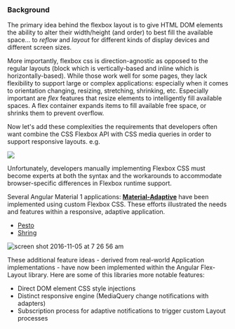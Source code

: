 ### Background

The primary idea behind the flexbox layout is to give HTML DOM elements the ability to alter their width/height (and order) to best fill the available space... to *reflow* and *layout* for different kinds of display devices and different screen sizes. 

More importantly, flexbox css is direction-agnostic as opposed to the regular layouts (block which is vertically-based and inline which is horizontally-based). While those work well for some pages, they lack flexibility to support large or complex applications: especially when it comes to orientation changing, resizing, stretching, shrinking, etc.  Especially important are *flex* features that resize elements to intelligently fill available spaces. A flex container expands items to fill available free space, or shrinks them to prevent overflow.

Now let's add these complexities the requirements that developers often want combine the CSS Flexbox API with CSS media queries in order to support responsive layouts. e.g.


<a href="" target="_blank">
<img src="https://cloud.githubusercontent.com/assets/210413/20029960/fbbc0e62-a328-11e6-8045-c6532affc857.png">
</a>


Unfortunately, developers manually implementing Flexbox CSS must become experts at both the syntax and the workarounds to accommodate browser-specific differences in Flexbox runtime support.

Several Angular Material 1 applications: **[Material-Adaptive](https://github.com/angular/material-adaptive/tree/master/shrine)** have been implemented using custom Flexbox CSS. These efforts illustrated the needs and features within a responsive, adaptive application.

*  [Pesto](https://material-adaptive.firebaseapp.com/pesto/app/dist.html#/home)
*  [Shring](https://material-adaptive.firebaseapp.com/shrine/app/dist.html)

![screen shot 2016-11-05 at 7 26 56 am](https://cloud.githubusercontent.com/assets/210413/20029970/44c16d64-a329-11e6-9a9a-bd00561ea936.png)

These additional feature ideas - derived from real-world Application implementations - have now been implemented within the Angular Flex-Layout library. Here are some of this libraries more notable features:   

*  Direct DOM element CSS style injections
*  Distinct responsive engine (MediaQuery change notifications with adapters)
*  Subscription process for adaptive notifications to trigger custom Layout processes


